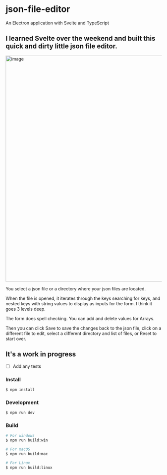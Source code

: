 # json-file-editor

An Electron application with Svelte and TypeScript

## I learned Svelte over the weekend and built this quick and dirty little json file editor.

<img width="952" height="729" alt="image" src="https://github.com/user-attachments/assets/83424b2d-accf-4887-a1e2-1da1ae28ee9a" />

You select a json file or a directory where your json files are located.

When the file is opened, it iterates through the keys searching for keys, and nested keys with string values to display as inputs for the form. I think it goes 3 levels deep.

The form does spell checking. You can add and delete values for Arrays. 

Then you can click Save to save the changes back to the json file, click on a different file to edit, select a different directory and list of files, or Reset to start over.

## It's a work in progress

- [ ] Add any tests

### Install

```bash
$ npm install
```

### Development

```bash
$ npm run dev
```

### Build

```bash
# For windows
$ npm run build:win

# For macOS
$ npm run build:mac

# For Linux
$ npm run build:linux
```
